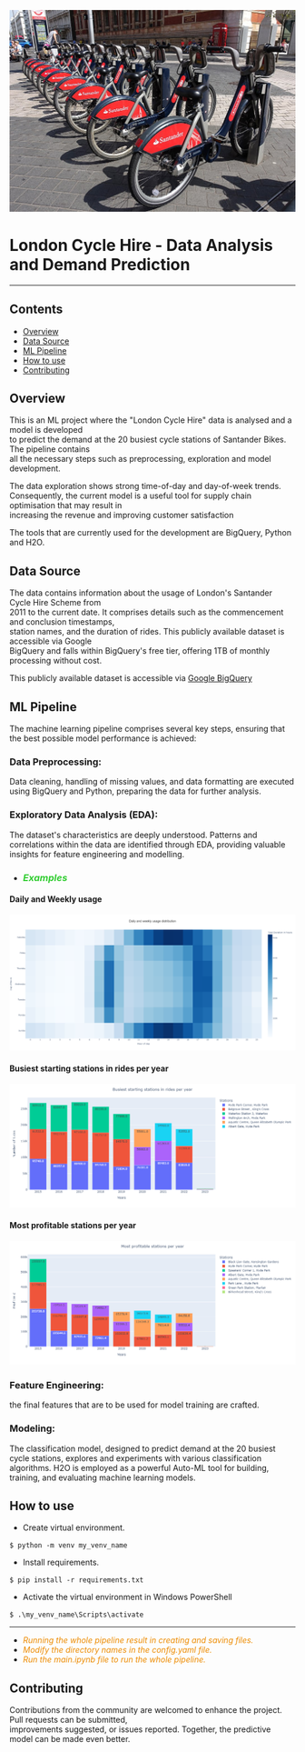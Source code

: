 ![TopImage!](images/Santander_Cycles.jpg)

# **London Cycle Hire - Data Analysis and Demand Prediction**

---

## Contents
- [Overview](#Overview)
- [Data Source](#Data-Source)
- [ML Pipeline](#ML-Pipeline)
- [How to use](#How-to-use)
- [Contributing](#Contributing)

## Overview
This is an ML project where the "London Cycle Hire" data is analysed and a model is developed \
to predict the demand at the 20 busiest cycle stations of Santander Bikes. The pipeline contains \
all the necessary steps such as preprocessing, exploration and model development.

The data exploration shows strong time-of-day and day-of-week trends. \
Consequently, the current model is a useful tool for supply chain optimisation that may result in \
increasing the revenue and improving customer satisfaction 

The tools that are currently used for the development are BigQuery, Python and H2O.

## Data Source
The data contains information about the usage of London's Santander Cycle Hire Scheme from \
2011 to the current date. It comprises details such as the commencement and conclusion timestamps, \
station names, and the duration of rides. This publicly available dataset is accessible via Google \
BigQuery and falls within BigQuery's free tier, offering 1TB of monthly processing without cost.


This publicly available dataset is accessible via [Google BigQuery](https://console.cloud.google.com/marketplace/product/greater-london-authority/london-bicycles?hl=en-GB)


## ML Pipeline
The machine learning pipeline comprises several key steps, ensuring that the best possible model performance is achieved:

### Data Preprocessing: 
Data cleaning, handling of missing values, and data formatting are executed using BigQuery and Python, preparing the data for further analysis.

### Exploratory Data Analysis (EDA): 
The dataset's characteristics are deeply understood. Patterns and correlations within the data are identified through EDA, providing valuable insights for feature engineering and modelling.

- ### <span style="color:#32CD32">_Examples_ </span>

#### Daily and Weekly usage

![Daily and Weekly Usage Distribution](images/Daily_and_weekly_usage_distribution.png)

#### Busiest starting stations in rides per year

![Busiest starting stations in rides per year](images/Busiest_starting_stations_in_rides_per_year.png)

#### Most profitable stations per year
![Most profitable stations per year](images/Most_profitable_stations_per_year.png)

### Feature Engineering:
the final features that are to be used for model training are crafted.

### Modeling: 
The classification model, designed to predict demand at the 20 busiest cycle stations, explores and experiments with various classification algorithms. H2O is employed as a powerful Auto-ML tool for building, training, and evaluating machine learning models.

## How to use

- Create virtual environment.
```
$ python -m venv my_venv_name
```
- Install requirements.
```
$ pip install -r requirements.txt
``` 
- Activate the virtual environment in Windows PowerShell
```
$ .\my_venv_name\Scripts\activate
``` 
---

- <span style="color:#ED8B00">_Running the whole pipeline result in creating and saving files._ </span>
- <span style="color:#ED8B00">_Modify the directory names in the config.yaml file._ </span>
- <span style="color:#ED8B00">_Run the main.ipynb file to run the whole pipeline._ </span>

## Contributing
Contributions from the community are welcomed to enhance the project. Pull requests can be submitted, \
improvements suggested, or issues reported. Together, the predictive model can be made even better.

